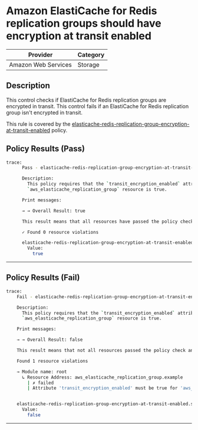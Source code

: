 #  Amazon ElastiCache for Redis replication groups should have encryption at transit enabled

| Provider            | Category     |
|---------------------|--------------|
| Amazon Web Services | Storage      |

## Description

This control checks if ElastiCache for Redis replication groups are encrypted in transit. This control fails if an ElastiCache for Redis replication group isn't encrypted in transit.

This rule is covered by the [elasticache-redis-replication-group-encryption-at-transit-enabled](../../policies/elasticache-redis-replication-group-encryption-at-transit-enabled.sentinel) policy.

## Policy Results (Pass)
```bash
trace:
      Pass - elasticache-redis-replication-group-encryption-at-transit-enabled.sentinel

      Description:
        This policy requires that the `transit_encryption_enabled` attribute of the
        `aws_elasticache_replication_group` resource is true.

      Print messages:

      → → Overall Result: true

      This result means that all resources have passed the policy check for the policy elasticache-redis-replication-group-encryption-at-transit-enabled.

      ✓ Found 0 resource violations

      elasticache-redis-replication-group-encryption-at-transit-enabled.sentinel:47:1 - Rule "main"
        Value:
          true
```

---

## Policy Results (Fail)
```bash
trace:
    Fail - elasticache-redis-replication-group-encryption-at-transit-enabled.sentinel

    Description:
      This policy requires that the `transit_encryption_enabled` attribute of the
      `aws_elasticache_replication_group` resource is true.

    Print messages:

    → → Overall Result: false

    This result means that not all resources passed the policy check and the protected behavior is not allowed for the policy elasticache-redis-replication-group-encryption-at-transit-enabled.

    Found 1 resource violations

    → Module name: root
      ↳ Resource Address: aws_elasticache_replication_group.example
        | ✗ failed
        | Attribute 'transit_encryption_enabled' must be true for 'aws_elasticache_replication_group' resources.Refer to https://docs.aws.amazon.com/securityhub/latest/userguide/elasticache-controls.html#elasticache-5 for more details.


    elasticache-redis-replication-group-encryption-at-transit-enabled.sentinel:47:1 - Rule "main"
      Value:
        false
```

---
